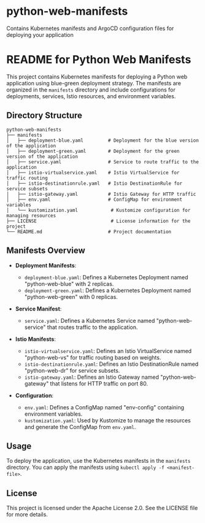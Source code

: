 # python-web-manifests
Contains Kubernetes manifests and ArgoCD configuration files for deploying your application
# README for Python Web Manifests

This project contains Kubernetes manifests for deploying a Python web application using blue-green deployment strategy. The manifests are organized in the `manifests` directory and include configurations for deployments, services, Istio resources, and environment variables.

## Directory Structure

```
python-web-manifests
├── manifests
│   ├── deployment-blue.yaml         # Deployment for the blue version of the application
│   ├── deployment-green.yaml        # Deployment for the green version of the application
│   ├── service.yaml                 # Service to route traffic to the application
│   ├── istio-virtualservice.yaml    # Istio VirtualService for traffic routing
│   ├── istio-destinationrule.yaml   # Istio DestinationRule for service subsets
│   ├── istio-gateway.yaml           # Istio Gateway for HTTP traffic
│   ├── env.yaml                     # ConfigMap for environment variables
│   └── kustomization.yaml            # Kustomize configuration for managing resources
├── LICENSE                           # License information for the project
└── README.md                        # Project documentation
```

## Manifests Overview

- **Deployment Manifests**:
  - `deployment-blue.yaml`: Defines a Kubernetes Deployment named "python-web-blue" with 2 replicas.
  - `deployment-green.yaml`: Defines a Kubernetes Deployment named "python-web-green" with 0 replicas.

- **Service Manifest**:
  - `service.yaml`: Defines a Kubernetes Service named "python-web-service" that routes traffic to the application.

- **Istio Manifests**:
  - `istio-virtualservice.yaml`: Defines an Istio VirtualService named "python-web-vs" for traffic routing based on weights.
  - `istio-destinationrule.yaml`: Defines an Istio DestinationRule named "python-web-dr" for service subsets.
  - `istio-gateway.yaml`: Defines an Istio Gateway named "python-web-gateway" that listens for HTTP traffic on port 80.

- **Configuration**:
  - `env.yaml`: Defines a ConfigMap named "env-config" containing environment variables.
  - `kustomization.yaml`: Used by Kustomize to manage the resources and generate the ConfigMap from `env.yaml`.

## Usage

To deploy the application, use the Kubernetes manifests in the `manifests` directory. You can apply the manifests using `kubectl apply -f <manifest-file>`.

## License

This project is licensed under the Apache License 2.0. See the LICENSE file for more details.